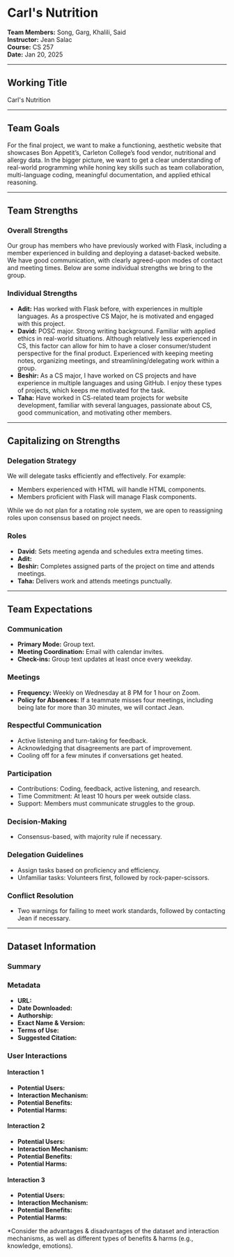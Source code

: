 # Carl's Nutrition

**Team Members:** Song, Garg, Khalili, Said  
**Instructor:** Jean Salac  
**Course:** CS 257  
**Date:** Jan 20, 2025  

---

## Working Title
Carl's Nutrition

---

## Team Goals
For the final project, we want to make a functioning, aesthetic website that showcases Bon Appetit’s, Carleton College’s food vendor, nutritional and allergy data. In the bigger picture, we want to get a clear understanding of real-world programming while honing key skills such as team collaboration, multi-language coding, meaningful documentation, and applied ethical reasoning.

---

## Team Strengths

### Overall Strengths
Our group has members who have previously worked with Flask, including a member experienced in building and deploying a dataset-backed website. We have good communication, with clearly agreed-upon modes of contact and meeting times. Below are some individual strengths we bring to the group.

### Individual Strengths
- **Adit:** Has worked with Flask before, with experiences in multiple languages. As a prospective CS Major, he is motivated and engaged with this project.
- **David:** POSC major. Strong writing background. Familiar with applied ethics in real-world situations. Although relatively less experienced in CS, this factor can allow for him to have a closer consumer/student perspective for the final product. Experienced with keeping meeting notes, organizing meetings, and streamlining/delegating work within a group.
- **Beshir:** As a CS major, I have worked on CS projects and have experience in multiple languages and using GitHub. I enjoy these types of projects, which keeps me motivated for the task.
- **Taha:** Have worked in CS-related team projects for website development, familiar with several languages, passionate about CS, good communication, and motivating other members.

---

## Capitalizing on Strengths

### Delegation Strategy
We will delegate tasks efficiently and effectively. For example:
- Members experienced with HTML will handle HTML components.
- Members proficient with Flask will manage Flask components.

While we do not plan for a rotating role system, we are open to reassigning roles upon consensus based on project needs.

### Roles
- **David:** Sets meeting agenda and schedules extra meeting times.
- **Adit:**
- **Beshir:** Completes assigned parts of the project on time and attends meetings.
- **Taha:** Delivers work and attends meetings punctually.

---

## Team Expectations

### Communication
- **Primary Mode:** Group text.
- **Meeting Coordination:** Email with calendar invites.
- **Check-ins:** Group text updates at least once every weekday.

### Meetings
- **Frequency:** Weekly on Wednesday at 8 PM for 1 hour on Zoom.
- **Policy for Absences:** If a teammate misses four meetings, including being late for more than 30 minutes, we will contact Jean.

### Respectful Communication
- Active listening and turn-taking for feedback.
- Acknowledging that disagreements are part of improvement.
- Cooling off for a few minutes if conversations get heated.

### Participation
- Contributions: Coding, feedback, active listening, and research.
- Time Commitment: At least 10 hours per week outside class.
- Support: Members must communicate struggles to the group.

### Decision-Making
- Consensus-based, with majority rule if necessary.

### Delegation Guidelines
- Assign tasks based on proficiency and efficiency.
- Unfamiliar tasks: Volunteers first, followed by rock-paper-scissors.

### Conflict Resolution
- Two warnings for failing to meet work standards, followed by contacting Jean if necessary.

---

## Dataset Information

### Summary

### Metadata
- **URL:**
- **Date Downloaded:**
- **Authorship:**
- **Exact Name & Version:**
- **Terms of Use:**
- **Suggested Citation:**

### User Interactions

#### Interaction 1
- **Potential Users:**
- **Interaction Mechanism:**
- **Potential Benefits:**
- **Potential Harms:**

#### Interaction 2
- **Potential Users:**
- **Interaction Mechanism:**
- **Potential Benefits:**
- **Potential Harms:**

#### Interaction 3
- **Potential Users:**
- **Interaction Mechanism:**
- **Potential Benefits:**
- **Potential Harms:**

*Consider the advantages & disadvantages of the dataset and interaction mechanisms, as well as different types of benefits & harms (e.g., knowledge, emotions).
